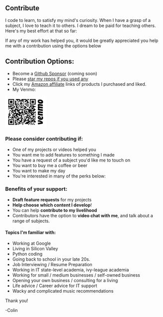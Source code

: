 ## Contribute

I code to learn, to satisfy my mind's curiosity. 
When I have a grasp of a subject, I love to teach it to others.
I dream to be paid for teaching others. 
Here's my best effort at that so far:

If any of my work has helped you, it would be greatly appreciated you help me with a contribution using the options below

## Contribution Options:
* Become a [Github Sponsor](https://github.com/sponsors/crawsome/) (coming soon)
* Please [star my repos if you used any](https://github.com/crawsome/)
* Click my [Amazon affiliate](./recommendations.html) links of products I purchased and liked. 
* My Venmo: 

<img src="./assets/img/venmoqr.png" width="132" height="100">

### Please consider contributing if:
* One of my projects or videos helped you
* You want me to add features to something I made
* You have a request of a subject you'd like me to touch on
* You want to buy me a coffee or beer
* You want to make my day
* You're interested in many of the perks below:

### Benefits of your support:
* **Draft feature requests** for my projects
* **Help choose which content I develop**!
* You can help **contribute to my livelihood**
* Contributors have the option to **video chat with me**, and talk about a range of subjects.

#### Topics I'm familiar with:
  * Working at Google 
  * Living in Silicon Valley
  * Python coding 
  * Going back to school in your late 20s.
  * Job Interviewing / Resume Preparation
  * Working in IT state-level academia, ivy-league academia
  * Working for small / medium businesses / self-owned business
  * Opening your own business / consulting for a living
  * Life advice / Career advice for IT support
  * Wacky and complicated music recommendations 

Thank you!

-Colin




